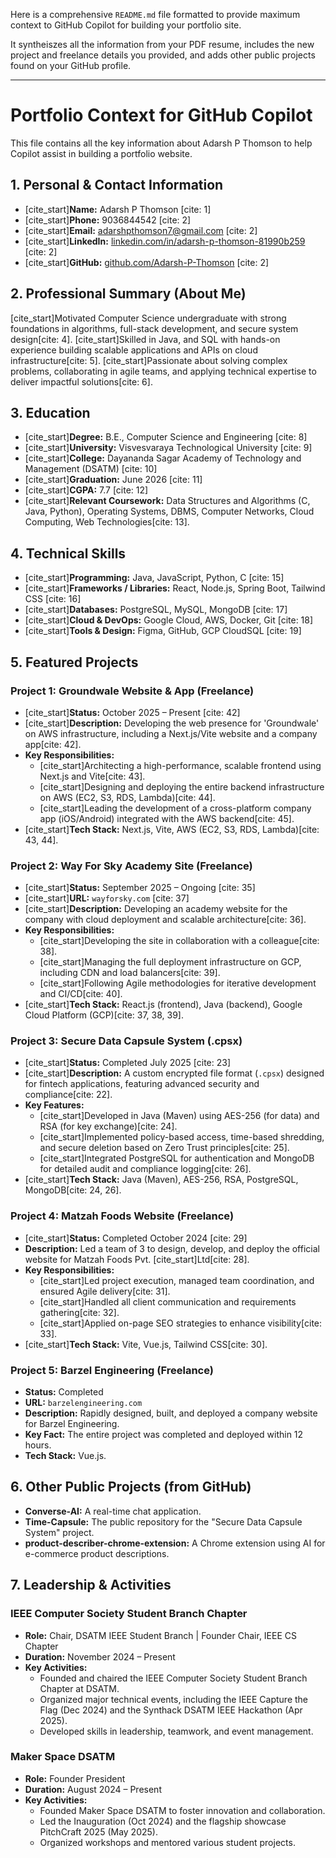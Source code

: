 Here is a comprehensive `README.md` file formatted to provide maximum context to GitHub Copilot for building your portfolio site.

It syntheiszes all the information from your PDF resume, includes the new project and freelance details you provided, and adds other public projects found on your GitHub profile.

-----

# Portfolio Context for GitHub Copilot

This file contains all the key information about Adarsh P Thomson to help Copilot assist in building a portfolio website.

## 1\. Personal & Contact Information

  * [cite\_start]**Name:** Adarsh P Thomson [cite: 1]
  * [cite\_start]**Phone:** 9036844542 [cite: 2]
  * [cite\_start]**Email:** adarshpthomson7@gmail.com [cite: 2]
  * [cite\_start]**LinkedIn:** [linkedin.com/in/adarsh-p-thomson-81990b259](https://www.google.com/search?q=https://linkedin.com/in/adarsh-p-thomson-81990b259) [cite: 2]
  * [cite\_start]**GitHub:** [github.com/Adarsh-P-Thomson](https://github.com/Adarsh-P-Thomson) [cite: 2]

## 2\. Professional Summary (About Me)

[cite\_start]Motivated Computer Science undergraduate with strong foundations in algorithms, full-stack development, and secure system design[cite: 4]. [cite\_start]Skilled in Java, and SQL with hands-on experience building scalable applications and APIs on cloud infrastructure[cite: 5]. [cite\_start]Passionate about solving complex problems, collaborating in agile teams, and applying technical expertise to deliver impactful solutions[cite: 6].

## 3\. Education

  * [cite\_start]**Degree:** B.E., Computer Science and Engineering [cite: 8]
  * [cite\_start]**University:** Visvesvaraya Technological University [cite: 9]
  * [cite\_start]**College:** Dayananda Sagar Academy of Technology and Management (DSATM) [cite: 10]
  * [cite\_start]**Graduation:** June 2026 [cite: 11]
  * [cite\_start]**CGPA:** 7.7 [cite: 12]
  * [cite\_start]**Relevant Coursework:** Data Structures and Algorithms (C, Java, Python), Operating Systems, DBMS, Computer Networks, Cloud Computing, Web Technologies[cite: 13].

## 4\. Technical Skills

  * [cite\_start]**Programming:** Java, JavaScript, Python, C [cite: 15]
  * [cite\_start]**Frameworks / Libraries:** React, Node.js, Spring Boot, Tailwind CSS [cite: 16]
  * [cite\_start]**Databases:** PostgreSQL, MySQL, MongoDB [cite: 17]
  * [cite\_start]**Cloud & DevOps:** Google Cloud, AWS, Docker, Git [cite: 18]
  * [cite\_start]**Tools & Design:** Figma, GitHub, GCP CloudSQL [cite: 19]

## 5\. Featured Projects

### Project 1: Groundwale Website & App (Freelance)

  * [cite\_start]**Status:** October 2025 – Present [cite: 42]
  * [cite\_start]**Description:** Developing the web presence for 'Groundwale' on AWS infrastructure, including a Next.js/Vite website and a company app[cite: 42].
  * **Key Responsibilities:**
      * [cite\_start]Architecting a high-performance, scalable frontend using Next.js and Vite[cite: 43].
      * [cite\_start]Designing and deploying the entire backend infrastructure on AWS (EC2, S3, RDS, Lambda)[cite: 44].
      * [cite\_start]Leading the development of a cross-platform company app (iOS/Android) integrated with the AWS backend[cite: 45].
  * [cite\_start]**Tech Stack:** Next.js, Vite, AWS (EC2, S3, RDS, Lambda)[cite: 43, 44].

### Project 2: Way For Sky Academy Site (Freelance)

  * [cite\_start]**Status:** September 2025 – Ongoing [cite: 35]
  * [cite\_start]**URL:** `wayforsky.com` [cite: 37]
  * [cite\_start]**Description:** Developing an academy website for the company with cloud deployment and scalable architecture[cite: 36].
  * **Key Responsibilities:**
      * [cite\_start]Developing the site in collaboration with a colleague[cite: 38].
      * [cite\_start]Managing the full deployment infrastructure on GCP, including CDN and load balancers[cite: 39].
      * [cite\_start]Following Agile methodologies for iterative development and CI/CD[cite: 40].
  * [cite\_start]**Tech Stack:** React.js (frontend), Java (backend), Google Cloud Platform (GCP)[cite: 37, 38, 39].

### Project 3: Secure Data Capsule System (.cpsx)

  * [cite\_start]**Status:** Completed July 2025 [cite: 23]
  * [cite\_start]**Description:** A custom encrypted file format (`.cpsx`) designed for fintech applications, featuring advanced security and compliance[cite: 22].
  * **Key Features:**
      * [cite\_start]Developed in Java (Maven) using AES-256 (for data) and RSA (for key exchange)[cite: 24].
      * [cite\_start]Implemented policy-based access, time-based shredding, and secure deletion based on Zero Trust principles[cite: 25].
      * [cite\_start]Integrated PostgreSQL for authentication and MongoDB for detailed audit and compliance logging[cite: 26].
  * [cite\_start]**Tech Stack:** Java (Maven), AES-256, RSA, PostgreSQL, MongoDB[cite: 24, 26].

### Project 4: Matzah Foods Website (Freelance)

  * [cite\_start]**Status:** Completed October 2024 [cite: 29]
  * **Description:** Led a team of 3 to design, develop, and deploy the official website for Matzah Foods Pvt. [cite\_start]Ltd[cite: 28].
  * **Key Responsibilities:**
      * [cite\_start]Led project execution, managed team coordination, and ensured Agile delivery[cite: 31].
      * [cite\_start]Handled all client communication and requirements gathering[cite: 32].
      * [cite\_start]Applied on-page SEO strategies to enhance visibility[cite: 33].
  * [cite\_start]**Tech Stack:** Vite, Vue.js, Tailwind CSS[cite: 30].

### Project 5: Barzel Engineering (Freelance)

  * **Status:** Completed
  * **URL:** `barzelengineering.com`
  * **Description:** Rapidly designed, built, and deployed a company website for Barzel Engineering.
  * **Key Fact:** The entire project was completed and deployed within 12 hours.
  * **Tech Stack:** Vue.js.

## 6\. Other Public Projects (from GitHub)

*   **Converse-AI:** A real-time chat application.
*   **Time-Capsule:** The public repository for the "Secure Data Capsule System" project.
*   **product-describer-chrome-extension:** A Chrome extension using AI for e-commerce product descriptions.

## 7\. Leadership & Activities

### IEEE Computer Society Student Branch Chapter

  * **Role:** Chair, DSATM IEEE Student Branch | Founder Chair, IEEE CS Chapter
  * **Duration:** November 2024 – Present
  * **Key Activities:**
      * Founded and chaired the IEEE Computer Society Student Branch Chapter at DSATM.
      * Organized major technical events, including the IEEE Capture the Flag (Dec 2024) and the Synthack DSATM IEEE Hackathon (Apr 2025).
      * Developed skills in leadership, teamwork, and event management.

### Maker Space DSATM

  * **Role:** Founder President
  * **Duration:** August 2024 – Present
  * **Key Activities:**
      * Founded Maker Space DSATM to foster innovation and collaboration.
      * Led the Inauguration (Oct 2024) and the flagship showcase PitchCraft 2025 (May 2025).
      * Organized workshops and mentored various student projects.